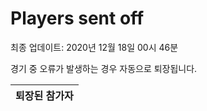 # Players sent off
최종 업데이트: 2020년 12월 18일 00시 46분


경기 중 오류가 발생하는 경우 자동으로 퇴장됩니다.


| 퇴장된 참가자 |
|:---:|